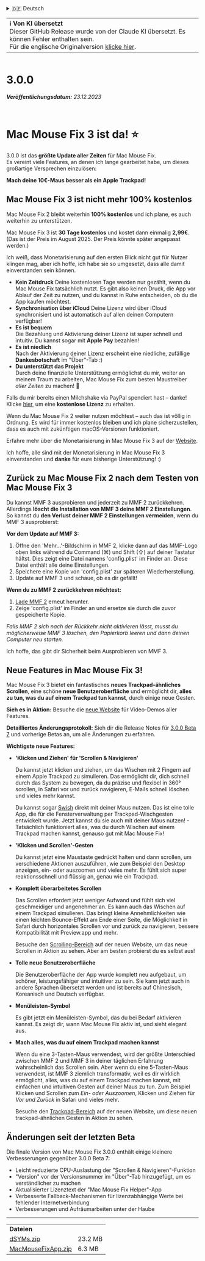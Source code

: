 <details>
<summary>🇩🇪 Deutsch</summary>

[🇬🇧 English (GitHub Release)](https://github.com/noah-nuebling/mac-mouse-fix/releases/tag/3.0.0)\
**🇩🇪 Deutsch**\
[🇻🇳 Tiếng Việt](https://redirect.macmousefix.com/?target=mmf-release&tag=3.0.0&locale=vi)\
[🇨🇳 中文 (简体)](https://redirect.macmousefix.com/?target=mmf-release&tag=3.0.0&locale=zh-Hans)\
[🇨🇳 中文 (繁體)](https://redirect.macmousefix.com/?target=mmf-release&tag=3.0.0&locale=zh-Hant)\
[🇭🇰 中文（香港)](https://redirect.macmousefix.com/?target=mmf-release&tag=3.0.0&locale=zh-HK)\
[🇰🇷 한국어](https://redirect.macmousefix.com/?target=mmf-release&tag=3.0.0&locale=ko)\
[Help translate Mac Mouse Fix to different languages!](https://github.com/noah-nuebling/mac-mouse-fix/discussions/731)
</details>
<table align=><td>
<b>ℹ️ Von KI übersetzt</b><br>
Dieser GitHub Release wurde von der Claude KI übersetzt. Es können Fehler enthalten sein.<br>
Für die englische Originalversion <a href="https://github.com/noah-nuebling/mac-mouse-fix/releases/tag/3.0.0">klicke hier</a>.
</td></table>

<table></table>

# 3.0.0
***Veröffentlichungsdatum:** 23.12.2023*

<br>

# Mac Mouse Fix 3 ist da! ⭐️

3.0.0 ist das **größte Update aller Zeiten** für Mac Mouse Fix.\
Es vereint viele Features, an denen ich lange gearbeitet habe, um dieses großartige Versprechen einzulösen:

**Mach deine 10€-Maus besser als ein Apple Trackpad!**

## Mac Mouse Fix 3 ist nicht mehr 100% kostenlos

Mac Mouse Fix 2 bleibt weiterhin **100% kostenlos** und ich plane, es auch weiterhin zu unterstützen.

Mac Mouse Fix 3 ist **30 Tage kostenlos** und kostet dann einmalig **2,99€**.\
(Das ist der Preis im August 2025. Der Preis könnte später angepasst werden.)

Ich weiß, dass Monetarisierung auf den ersten Blick nicht gut für Nutzer klingen mag, aber ich hoffe, ich habe sie so umgesetzt, dass alle damit einverstanden sein können.

- **Kein Zeitdruck**
   Deine kostenlosen Tage werden nur gezählt, wenn du Mac Mouse Fix tatsächlich nutzt. Es gibt also keinen Druck, die App vor Ablauf der Zeit zu nutzen, und du kannst in Ruhe entscheiden, ob du die App kaufen möchtest.
- **Synchronisation über iCloud**
   Deine Lizenz wird über iCloud synchronisiert und ist automatisch auf allen deinen Computern verfügbar!
- **Es ist bequem**\
   Die Bezahlung und Aktivierung deiner Lizenz ist super schnell und intuitiv. Du kannst sogar mit **Apple Pay** bezahlen!
- **Es ist niedlich**\
   Nach der Aktivierung deiner Lizenz erscheint eine niedliche, zufällige **Dankesbotschaft** im "Über"-Tab :)
- **Du unterstützt das Projekt**\
   Durch deine finanzielle Unterstützung ermöglichst du mir, weiter an meinem Traum zu arbeiten, Mac Mouse Fix zum besten Maustreiber *aller Zeiten* zu machen! 🚀

Falls du mir bereits einen Milchshake via PayPal spendiert hast – danke! Klicke [hier](https://redirect.macmousefix.com/?locale=de&target=mmf-apply-for-milkshake-license), um eine **kostenlose Lizenz** zu erhalten.

Wenn du Mac Mouse Fix 2 weiter nutzen möchtest – auch das ist völlig in Ordnung. Es wird für immer kostenlos bleiben und ich plane sicherzustellen, dass es auch mit zukünftigen macOS-Versionen funktioniert.

Erfahre mehr über die Monetarisierung in Mac Mouse Fix 3 auf der [Website](https://macmousefix.com/#price).

Ich hoffe, alle sind mit der Monetarisierung in Mac Mouse Fix 3 einverstanden und **danke** für eure bisherige Unterstützung! :)

## Zurück zu Mac Mouse Fix 2 nach dem Testen von Mac Mouse Fix 3

Du kannst MMF 3 ausprobieren und jederzeit zu MMF 2 zurückkehren.
Allerdings **löscht die Installation von MMF 3 deine MMF 2 Einstellungen**.
So kannst du **den Verlust deiner MMF 2 Einstellungen vermeiden**, wenn du MMF 3 ausprobierst:

**Vor dem Update auf MMF 3:**
1. Öffne den 'Mehr...'-Bildschirm in MMF 2, klicke dann auf das MMF-Logo oben links während du Command (⌘) und Shift (⇧) auf deiner Tastatur hältst. Dies zeigt eine Datei namens 'config.plist' im Finder an. Diese Datei enthält alle deine Einstellungen.
2. Speichere eine Kopie von 'config.plist' zur späteren Wiederherstellung.
3. Update auf MMF 3 und schaue, ob es dir gefällt!

**Wenn du zu MMF 2 zurückkehren möchtest:**
1. [Lade MMF 2](https://redirect.macmousefix.com/?locale=de&target=mmf2-latest) erneut herunter.
2. Zeige 'config.plist' im Finder an und ersetze sie durch die zuvor gespeicherte Kopie.

*Falls MMF 2 sich nach der Rückkehr nicht aktivieren lässt, musst du möglicherweise MMF 3 löschen, den Papierkorb leeren und dann deinen Computer neu starten.*

Ich hoffe, das gibt dir Sicherheit beim Ausprobieren von MMF 3.

## Neue Features in Mac Mouse Fix 3!

Mac Mouse Fix 3 bietet ein fantastisches **neues Trackpad-ähnliches Scrollen**, eine schöne **neue Benutzeroberfläche** und ermöglicht dir, **alles zu tun, was du auf einem Trackpad tun kannst**, durch einige neue Gesten.

**Sieh es in Aktion:**
Besuche die [neue Website](https://macmousefix.com) für Video-Demos aller Features.

**Detailliertes Änderungsprotokoll:**
Sieh dir die Release Notes für [3.0.0 Beta 7](https://redirect.macmousefix.com/?target=mmf-release&tag=3.0.0-Beta-7&locale=de) und vorherige Betas an, um alle Änderungen zu erfahren.

**Wichtigste neue Features:**

- **'Klicken und Ziehen' für 'Scrollen & Navigieren'**

    Du kannst jetzt klicken und ziehen, um das Wischen mit 2 Fingern auf einem Apple Trackpad zu simulieren. Das ermöglicht dir, dich schnell durch das System zu bewegen, da du präzise und flexibel in 360° scrollen, in Safari vor und zurück navigieren, E-Mails schnell löschen und vieles mehr kannst.

    Du kannst sogar [Swish](https://highlyopinionated.co/swish/) direkt mit deiner Maus nutzen. Das ist eine tolle App, die für die Fensterverwaltung per Trackpad-Wischgesten entwickelt wurde. Jetzt kannst du sie auch mit deiner Maus nutzen! - Tatsächlich funktioniert alles, was du durch Wischen auf einem Trackpad machen kannst, genauso gut mit Mac Mouse Fix!

- **'Klicken und Scrollen'-Gesten**

    Du kannst jetzt eine Maustaste gedrückt halten und dann scrollen, um verschiedene Aktionen auszuführen, wie zum Beispiel den Desktop anzeigen, ein- oder auszoomen und vieles mehr. Es fühlt sich super reaktionsschnell und flüssig an, genau wie ein Trackpad.

- **Komplett überarbeitetes Scrollen**

    Das Scrollen erfordert jetzt weniger Aufwand und fühlt sich viel geschmeidiger und angenehmer an. Es kann auch das Wischen auf einem Trackpad simulieren. Das bringt kleine Annehmlichkeiten wie einen leichten Bounce-Effekt am Ende einer Seite, die Möglichkeit in Safari durch horizontales Scrollen vor und zurück zu navigieren, bessere Kompatibilität mit Preview.app und mehr.

    Besuche den [Scrolling-Bereich](https://macmousefix.com/#scroll) auf der neuen Website, um das neue Scrollen in Aktion zu sehen. Aber am besten probierst du es selbst aus!

- **Tolle neue Benutzeroberfläche**

    Die Benutzeroberfläche der App wurde komplett neu aufgebaut, um schöner, leistungsfähiger und intuitiver zu sein. Sie kann jetzt auch in andere Sprachen übersetzt werden und ist bereits auf Chinesisch, Koreanisch und Deutsch verfügbar.

- **Menüleisten-Symbol**

    Es gibt jetzt ein Menüleisten-Symbol, das du bei Bedarf aktivieren kannst. Es zeigt dir, wann Mac Mouse Fix aktiv ist, und sieht elegant aus.

- **Mach alles, was du auf einem Trackpad machen kannst**

    Wenn du eine 3-Tasten-Maus verwendest, wird der größte Unterschied zwischen MMF 2 und MMF 3 in deiner täglichen Erfahrung wahrscheinlich das Scrollen sein. Aber wenn du eine 5-Tasten-Maus verwendest, ist MMF 3 ziemlich transformativ, weil es dir wirklich ermöglicht, alles, was du auf einem Trackpad machen kannst, mit einfachen und intuitiven Gesten auf deiner Maus zu tun. Zum Beispiel Klicken und Scrollen zum *Ein- oder Auszoomen*, Klicken und Ziehen für *Vor und Zurück* in Safari und vieles mehr.

    Besuche den [Trackpad-Bereich](https://macmousefix.com/#trackpad) auf der neuen Website, um diese neuen trackpad-ähnlichen Gesten in Aktion zu sehen.

## Änderungen seit der letzten Beta

Die finale Version von Mac Mouse Fix 3.0.0 enthält einige kleinere Verbesserungen gegenüber 3.0.0 Beta 7:

- Leicht reduzierte CPU-Auslastung der "Scrollen & Navigieren"-Funktion
- "Version" vor der Versionsnummer im "Über"-Tab hinzugefügt, um es verständlicher zu machen
- Aktualisierter Lizenztext der "Mac Mouse Fix Helper"-App
- Verbesserte Fallback-Mechanismen für lizenzabhängige Werte bei fehlender Internetverbindung
- Verbesserungen und Aufräumarbeiten unter der Haube

---

<table align="start">
<tr>
    <td colspan=2>
        <b>Dateien</b>
    </td>
</tr>
<tr>
    <td><a href="https://github.com/noah-nuebling/mac-mouse-fix/releases/download/3.0.0/dSYMs.zip">dSYMs.zip</a></td>
    <td>23.2 MB</td>
</tr>
<tr>
    <td><a href="https://github.com/noah-nuebling/mac-mouse-fix/releases/download/3.0.0/MacMouseFixApp.zip">MacMouseFixApp.zip</a></td>
    <td>6.3 MB</td>
</tr>
</table>